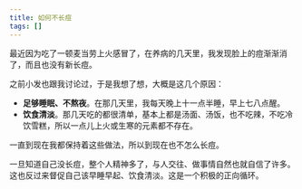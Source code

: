 ```yaml
---
title: 如何不长痘
tags: []
---
```


最近因为吃了一顿麦当劳上火感冒了，在养病的几天里，我发现脸上的痘渐渐消了，而且也没有新长痘。

之前小发也跟我讨论过，于是我想了想，大概是这几个原因：

- **足够睡眠、不熬夜**。在那几天里，我每天晚上十一点半睡，早上七八点醒。
- **饮食清淡**。那几天吃的都很清单，基本上都是汤面、汤饭，也不吃辣，不吃冷饮雪糕，所以一点儿上火或生寒的元素都不存在。

一直到现在我都保持着这些做法，所以到现在也不怎么长痘。

一旦知道自己没长痘，整个人精神多了，与人交往、做事情自然也就自信了许多。这也反过来督促自己该早睡早起、饮食清淡。这是一个积极的正向循环。